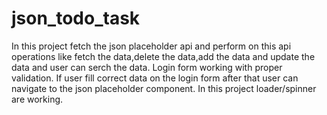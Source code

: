 # json_todo_task
In this project fetch the json placeholder api and perform on this api operations like fetch the data,delete the data,add the data and update the data and user can serch the data.
Login form working with proper validation.
If user fill correct data on the login form after that user can navigate to the json placeholder component.
In this project loader/spinner are working.

